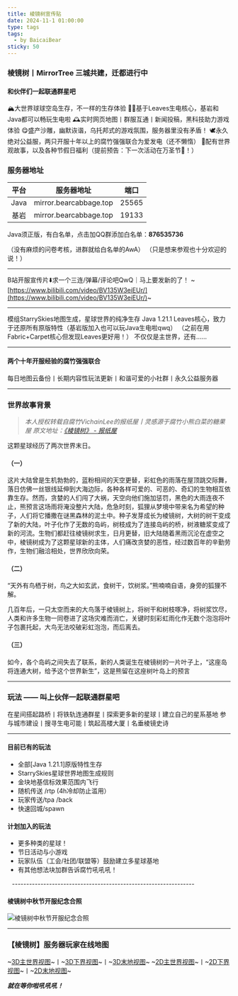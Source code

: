 ```yaml
---
title: 棱镜树宣传贴
date: 2024-11-1 01:00:00
type: tags
tags:
  - by BaicaiBear
sticky: 50
---
```


### 棱镜树丨MirrorTree 三城共建，迁都进行中

#### 和伙伴们一起联通群星吧

🏔️大世界球球空岛生存，不一样的生存体验
💪🏻基于Leaves生电核心，基岩和Java都可以畅玩生电啦
🕰️实时网页地图丨群服互通丨新闻投稿，黑科技助力游戏体验
😋盛产沙雕，幽默诙谐，乌托邦式的游戏氛围，服务器里没有矛盾！
🕊永久绝对公益服，两只开服十年以上的腐竹强强联合为爱发电（还不懒惰）
🥳配有世界观故事，以及各种节假日福利（提前预告：下一次活动在万圣节🎃！）

### 服务器地址

| 平台 | 服务器地址 | 端口 |
|:--:|:--:|:--:|
| Java | mirror.bearcabbage.top | 25565 |
| 基岩 | mirror.bearcabbage.top | 19133 |

Java须正版，有白名单，点击加QQ群添加白名单：**876535736**

（没有麻烦的问卷考核，进群就给白名单的AwA）
（只是想来参观也十分欢迎的说！）

----------------------------------------------------------------

B站开服宣传片⬇️求一个三连/弹幕/评论吧QwQ｜马上要发新的了！
~[https://www.bilibili.com/video/BV135W3eiEUr/](https://www.bilibili.com/video/BV135W3eiEUr/)~

----------------------------------------------------------------

模组StarrySkies地图生成，星球世界的纯净生存
Java 1.21.1 Leaves核心，致力于还原所有原版特性（基岩版加入也可以玩Java生电啦qwq）
（之前在用Fabric+Carpet核心但发现Leaves更好用！）
不仅仅是主世界，还有……

----------------------------------------------------------------

#### 两个十年开服经验的腐竹强强联合

每日地图云备份丨长期内容性玩法更新丨和谐可爱的小社群丨永久公益服务器

----------------------------------------------------------------

### 世界故事背景

> *本人授权转载自腐竹VichainLee的报纸屋丨灵感源于腐竹小熊白菜的糖果屋 原文地址：[《棱镜树》 - 报纸屋](http://v.bearcabbage.top/index.php/archives/30/)*

这颗星球经历了两次世界末日。

#### （一）

这片大陆曾是生机勃勃的，蓝粉相间的天空更替，彩虹色的雨落在屋顶跳交际舞，落日仿佛一丝银线延伸到大海边际，各种各样可爱的、可恶的、奇幻的生物相互依靠生存。然而，贪婪的人们闯了大祸，天空向他们施加惩罚，黑色的大雨连夜不止，熊预言这场雨将淹没整片大陆，危急时刻，狐狸从梦境中带来名为希望的种子，人们将它播撒在谜黑森林的泥土中。种子发芽成长为棱镜树，大树的树干变成了新的大陆，叶子化作了无数的岛屿，树枝成为了连接岛屿的桥，树液糖浆变成了新的河流。生物们都赶往棱镜树求生，日月更替，旧大陆随着黑雨沉沦在虚空之中，棱镜树成为了这颗星球新的主体，人们痛改贪婪的恶性，经过数百年的辛勤劳作，生物们融洽相处，世界欣欣向荣。

#### （二）

“天外有鸟栖于树，鸟之大如玄武，食树干，饮树浆。”熊喃喃自语，身旁的狐狸不解。

几百年后，一只太空而来的大鸟落于棱镜树上，将树干和树枝啄净，将树浆饮尽，人类和许多生物一同卷进了这场灾难而消亡，关键时刻彩虹雨化作无数个泡泡将叶子包裹托起，大鸟无法咬破彩虹泡泡，而后离去。

#### （三）

如今，各个岛屿之间失去了联系，新的人类诞生在棱镜树的一片叶子上，“这座岛将连通大树，给予这个世界新生”，这是熊留在这座树叶岛上的预言

----------------------------------------------------------------

### 玩法 —— 叫上伙伴一起联通群星吧

在星间搭起路桥丨将铁轨连通群星丨探索更多新的星球丨建立自己的星系基地
参与城市建设丨搜寻生电可能丨筑起高楼大厦丨名垂棱镜史诗

----------------------------------------------------------------

#### 目前已有的玩法

+ 全部[Java 1.21.1]原版特性生存
+ StarrySkies星球世界地图生成规则
+ 金块地基信标效果范围内飞行
+ 随机传送 /rtp (4h冷却防止滥用）
+ 玩家传送/tpa /back
+ 快速回城/spawn

#### 计划加入的玩法

+ 更多种类的星球！
+ 节日活动与小游戏
+ 玩家队伍（工会/社团/联盟等）鼓励建立多星球基地
+ 有其他想法块加群告诉腐竹吼吼吼！

⠀----------------------------------------------------------------

#### 棱镜树中秋节开服纪念合照

![棱镜树中秋节开服纪念合照](/images/post_img/2024midautumn.jpeg)

----------------------------------------------------------------

### 【棱镜树】服务器玩家在线地图

~[3D主世界视图](http://mirror.bearcabbage.top/?worldname=world&mapname=surface&zoom=5&x=13&y=64&z=-36)~丨~[3D下界视图](http://mirror.bearcabbage.top/?worldname=world_nether&mapname=nether&zoom=6&x=-12&y=64&z=-56)~丨~[3D末地视图](http://mirror.bearcabbage.top/?worldname=world_the_end&mapname=the_end&zoom=6&x=16&y=64&z=-5)~
~[2D主世界视图](http://mirror.bearcabbage.top/?worldname=world&mapname=flat&zoom=5&x=46&y=64&z=-30)~丨~[2D下界视图](http://mirror.bearcabbage.top/?worldname=world_nether&mapname=flat&zoom=6&x=34&y=64&z=3)~丨~[2D末地视图](http://mirror.bearcabbage.top/?worldname=world_the_end&mapname=flat&zoom=5&x=-3&y=64&z=0)~

***就在等你啦吼吼吼！***
